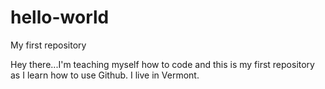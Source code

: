 # hello-world
My first repository

Hey there...I'm teaching myself how to code and this is my first repository as I learn how to use Github. I live in Vermont.
